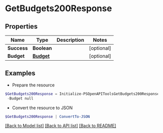 # GetBudgets200Response
## Properties

Name | Type | Description | Notes
------------ | ------------- | ------------- | -------------
**Success** | **Boolean** |  | [optional] 
**Budget** | [**Budget**](Budget.md) |  | [optional] 

## Examples

- Prepare the resource
```powershell
$GetBudgets200Response = Initialize-PSOpenAPIToolsGetBudgets200Response  -Success null `
 -Budget null
```

- Convert the resource to JSON
```powershell
$GetBudgets200Response | ConvertTo-JSON
```

[[Back to Model list]](../README.md#documentation-for-models) [[Back to API list]](../README.md#documentation-for-api-endpoints) [[Back to README]](../README.md)

